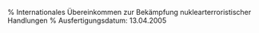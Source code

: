 % Internationales Übereinkommen zur Bekämpfung nuklearterroristischer Handlungen
% Ausfertigungsdatum: 13.04.2005
 